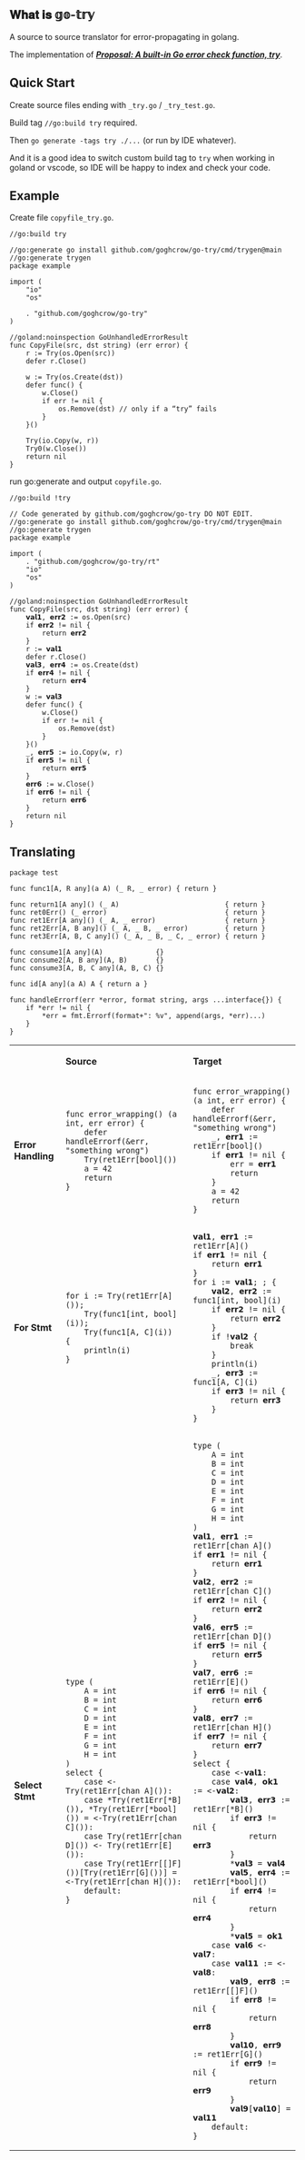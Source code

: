 ## 𝐖𝐡𝐚𝐭 𝐢𝐬 𝕘𝕠-𝕥𝕣𝕪

A source to source translator for error-propagating in golang.

The implementation of [***Proposal: A built-in Go error check function, try***](https://github.com/golang/proposal/blob/master/design/32437-try-builtin.md).


## Quick Start

Create source files ending with `_try.go` / `_try_test.go`.

Build tag `//go:build try` required.

Then `go generate -tags try ./...` (or run by IDE whatever).

And it is a good idea to switch custom build tag to `try` when working in goland or vscode,
so IDE will be happy to index and check your code.

## Example

Create file `copyfile_try.go`.

```golang
//go:build try

//go:generate go install github.com/goghcrow/go-try/cmd/trygen@main
//go:generate trygen
package example

import (
	"io"
	"os"

	. "github.com/goghcrow/go-try"
)

//goland:noinspection GoUnhandledErrorResult
func CopyFile(src, dst string) (err error) {
	r := Try(os.Open(src))
	defer r.Close()

	w := Try(os.Create(dst))
	defer func() {
		w.Close()
		if err != nil {
			os.Remove(dst) // only if a “try” fails
		}
	}()

	Try(io.Copy(w, r))
	Try0(w.Close())
	return nil
}
```

run go:generate and output `copyfile.go`.

```golang
//go:build !try

// Code generated by github.com/goghcrow/go-try DO NOT EDIT.
//go:generate go install github.com/goghcrow/go-try/cmd/trygen@main
//go:generate trygen
package example

import (
	. "github.com/goghcrow/go-try/rt"
	"io"
	"os"
)

//goland:noinspection GoUnhandledErrorResult
func CopyFile(src, dst string) (err error) {
	𝘃𝗮𝗹𝟭, 𝗲𝗿𝗿𝟮 := os.Open(src)
	if 𝗲𝗿𝗿𝟮 != nil {
		return 𝗲𝗿𝗿𝟮
	}
	r := 𝘃𝗮𝗹𝟭
	defer r.Close()
	𝘃𝗮𝗹𝟯, 𝗲𝗿𝗿𝟰 := os.Create(dst)
	if 𝗲𝗿𝗿𝟰 != nil {
		return 𝗲𝗿𝗿𝟰
	}
	w := 𝘃𝗮𝗹𝟯
	defer func() {
		w.Close()
		if err != nil {
			os.Remove(dst)
		}
	}()
	_, 𝗲𝗿𝗿𝟱 := io.Copy(w, r)
	if 𝗲𝗿𝗿𝟱 != nil {
		return 𝗲𝗿𝗿𝟱
	}
	𝗲𝗿𝗿𝟲 := w.Close()
	if 𝗲𝗿𝗿𝟲 != nil {
		return 𝗲𝗿𝗿𝟲
	}
	return nil
}
```

## Translating

```golang
package test

func func1[A, R any](a A) (_ R, _ error) { return }

func return1[A any]() (_ A)                          { return }
func ret0Err() (_ error)                             { return }
func ret1Err[A any]() (_ A, _ error)                 { return }
func ret2Err[A, B any]() (_ A, _ B, _ error)         { return }
func ret3Err[A, B, C any]() (_ A, _ B, _ C, _ error) { return }

func consume1[A any](A)             {}
func consume2[A, B any](A, B)       {}
func consume3[A, B, C any](A, B, C) {}

func id[A any](a A) A { return a }

func handleErrorf(err *error, format string, args ...interface{}) {
	if *err != nil {
		*err = fmt.Errorf(format+": %v", append(args, *err)...)
	}
}
```

<table>
<tr>
<td> 

</td>
<td> 

**Source**

</td> 
<td>

**Target**

</td>
</tr>



<tr>
<td> 

**Error Handling**

</td>
<td>

```golang
func error_wrapping() (a int, err error) {
	defer handleErrorf(&err, "something wrong")
	Try(ret1Err[bool]())
	a = 42
	return
}
```

</td>
<td>

```golang
func error_wrapping() (a int, err error) {
    defer handleErrorf(&err, "something wrong")
    _, 𝗲𝗿𝗿𝟭 := ret1Err[bool]()
    if 𝗲𝗿𝗿𝟭 != nil {
        err = 𝗲𝗿𝗿𝟭
        return
    }
    a = 42
    return
}
```

</td>
</tr>


<tr>
<td> 

**For Stmt**

</td>
<td>

```golang
for i := Try(ret1Err[A]()); 
    Try(func1[int, bool](i)); 
    Try(func1[A, C](i)) 
{
    println(i)
}
```

</td>
<td>

```golang
𝘃𝗮𝗹𝟭, 𝗲𝗿𝗿𝟭 := ret1Err[A]()
if 𝗲𝗿𝗿𝟭 != nil {
	return 𝗲𝗿𝗿𝟭
}
for i := 𝘃𝗮𝗹𝟭; ; {
	𝘃𝗮𝗹𝟮, 𝗲𝗿𝗿𝟮 := func1[int, bool](i)
	if 𝗲𝗿𝗿𝟮 != nil {
		return 𝗲𝗿𝗿𝟮
	}
	if !𝘃𝗮𝗹𝟮 {
		break
	}
	println(i)
	_, 𝗲𝗿𝗿𝟯 := func1[A, C](i)
	if 𝗲𝗿𝗿𝟯 != nil {
		return 𝗲𝗿𝗿𝟯
	}
}
```

</td>
</tr>


<tr>
<td> 

**Select Stmt**

</td>
<td>

```golang
type (
	A = int
	B = int
	C = int
	D = int
	E = int
	F = int
	G = int
	H = int
)
select {
    case <-Try(ret1Err[chan A]()):
    case *Try(ret1Err[*B]()), *Try(ret1Err[*bool]()) = <-Try(ret1Err[chan C]()):
    case Try(ret1Err[chan D]()) <- Try(ret1Err[E]()):
    case Try(ret1Err[[]F]())[Try(ret1Err[G]())] = <-Try(ret1Err[chan H]()):
    default:
}
```

</td>
<td>

```golang
type (
	A = int
	B = int
	C = int
	D = int
	E = int
	F = int
	G = int
	H = int
)
𝘃𝗮𝗹𝟭, 𝗲𝗿𝗿𝟭 := ret1Err[chan A]()
if 𝗲𝗿𝗿𝟭 != nil {
	return 𝗲𝗿𝗿𝟭
}
𝘃𝗮𝗹𝟮, 𝗲𝗿𝗿𝟮 := ret1Err[chan C]()
if 𝗲𝗿𝗿𝟮 != nil {
	return 𝗲𝗿𝗿𝟮
}
𝘃𝗮𝗹𝟲, 𝗲𝗿𝗿𝟱 := ret1Err[chan D]()
if 𝗲𝗿𝗿𝟱 != nil {
	return 𝗲𝗿𝗿𝟱
}
𝘃𝗮𝗹𝟳, 𝗲𝗿𝗿𝟲 := ret1Err[E]()
if 𝗲𝗿𝗿𝟲 != nil {
	return 𝗲𝗿𝗿𝟲
}
𝘃𝗮𝗹𝟴, 𝗲𝗿𝗿𝟳 := ret1Err[chan H]()
if 𝗲𝗿𝗿𝟳 != nil {
	return 𝗲𝗿𝗿𝟳
}
select {
    case <-𝘃𝗮𝗹𝟭:
    case 𝘃𝗮𝗹𝟰, 𝗼𝗸𝟭 := <-𝘃𝗮𝗹𝟮:
        𝘃𝗮𝗹𝟯, 𝗲𝗿𝗿𝟯 := ret1Err[*B]()
        if 𝗲𝗿𝗿𝟯 != nil {
            return 𝗲𝗿𝗿𝟯
        }
        *𝘃𝗮𝗹𝟯 = 𝘃𝗮𝗹𝟰
        𝘃𝗮𝗹𝟱, 𝗲𝗿𝗿𝟰 := ret1Err[*bool]()
        if 𝗲𝗿𝗿𝟰 != nil {
            return 𝗲𝗿𝗿𝟰
        }
        *𝘃𝗮𝗹𝟱 = 𝗼𝗸𝟭
    case 𝘃𝗮𝗹𝟲 <- 𝘃𝗮𝗹𝟳:
    case 𝘃𝗮𝗹𝟭𝟭 := <-𝘃𝗮𝗹𝟴:
        𝘃𝗮𝗹𝟵, 𝗲𝗿𝗿𝟴 := ret1Err[[]F]()
        if 𝗲𝗿𝗿𝟴 != nil {
            return 𝗲𝗿𝗿𝟴
        }
        𝘃𝗮𝗹𝟭𝟬, 𝗲𝗿𝗿𝟵 := ret1Err[G]()
        if 𝗲𝗿𝗿𝟵 != nil {
            return 𝗲𝗿𝗿𝟵
        }
        𝘃𝗮𝗹𝟵[𝘃𝗮𝗹𝟭𝟬] = 𝘃𝗮𝗹𝟭𝟭
    default:
}
```

</td>
</tr>

</table>